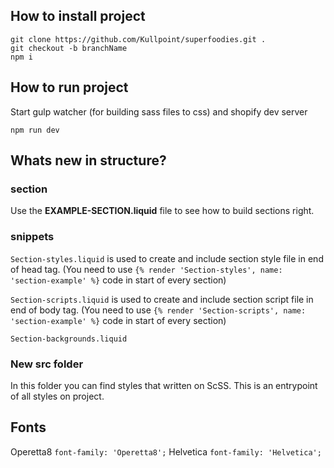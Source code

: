 ## How to install project
```
git clone https://github.com/Kullpoint/superfoodies.git .
git checkout -b branchName
npm i
```

## How to run project

Start gulp watcher (for building sass files to css) and shopify dev server
```
npm run dev
```

## Whats new in structure?
### section
Use the **EXAMPLE-SECTION.liquid** file to see how to build sections right.
### snippets
`Section-styles.liquid` is used to create and include section style file in end of head tag.
(You need to use ```{% render 'Section-styles', name: 'section-example' %}``` code in start of every section)

`Section-scripts.liquid` is used to create and include section script file in end of body tag.
(You need to use ```{% render 'Section-scripts', name: 'section-example' %}``` code in start of every section)

`Section-backgrounds.liquid`
### New src folder
In this folder you can find styles that written on ScSS. 
This is an entrypoint of all styles on project.

## Fonts
Operetta8
```font-family: 'Operetta8';```
Helvetica
```font-family: 'Helvetica';```